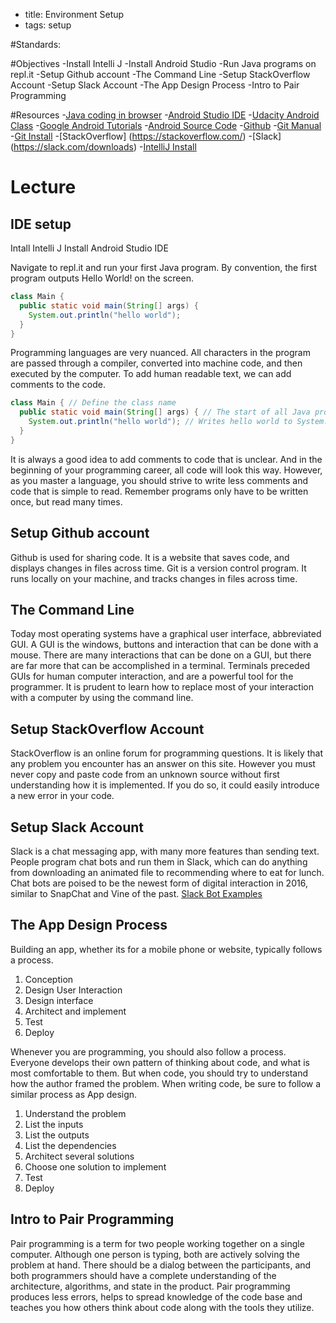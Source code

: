 - title: Environment Setup
- tags: setup

#Standards:

#Objectives
-Install Intelli J
-Install Android Studio
-Run Java programs on repl.it
-Setup Github account
-The Command Line
-Setup StackOverflow Account
-Setup Slack Account
-The App Design Process
-Intro to Pair Programming

#Resources
-[Java coding in browser](https://repl.it/languages/java)
-[Android Studio IDE](https://developer.android.com/studio/install.html)
-[Udacity Android Class](https://www.udacity.com/course/developing-android-apps--ud853)
-[Google Android Tutorials](https://developer.android.com/training/basics/firstapp/index.html)
-[Android Source Code](https://source.android.com/)
-[Github](https://www.github.com)
-[Git Manual](https://git-scm.com/docs/user-manual.html)
-[Git Install](Git.md)
-[StackOverflow] (https://stackoverflow.com/)
-[Slack] (https://slack.com/downloads)
-[IntelliJ Install](IntelliJ.md)

# Lecture

## IDE setup
Intall Intelli J
Install Android Studio IDE

Navigate to repl.it and run your first Java program. By convention, the first
program outputs Hello World! on the screen.

```java
class Main {
  public static void main(String[] args) {
    System.out.println("hello world");
  }
}
```

Programming languages are very nuanced. All characters in the program are
passed through a compiler, converted into machine code, and then executed by
the computer. To add human readable text, we can add comments to the code.

```java
class Main { // Define the class name
  public static void main(String[] args) { // The start of all Java programs
    System.out.println("hello world"); // Writes hello world to System.out
  }
}
```

It is always a good idea to add comments to code that is unclear. And in the
beginning of your programming career, all code will look this way. However, as
you master a language, you should strive to write less comments and code that
is simple to read. Remember programs only have to be written once, but read
many times.

## Setup Github account
Github is used for sharing code. It is a website that saves code, and displays
changes in files across time.
Git is a version control program. It runs  locally on your machine, and tracks
changes in files across time.

## The Command Line
Today most operating systems have a graphical user interface, abbreviated GUI.
A GUI is the windows, buttons and interaction that can be done with a mouse.
There are many interactions that can be done on a GUI, but there are far more
that can be accomplished in a terminal. Terminals preceded GUIs for human
computer interaction, and are a powerful tool for the programmer. It is
prudent to learn how to replace most of your interaction with a computer by
using the command line.

## Setup StackOverflow Account
StackOverflow is an online forum for programming questions. It is likely that
any problem you encounter has an answer on this site. However you must never
copy and paste code from an unknown source without first understanding how it
is implemented. If you do so, it could easily introduce a new error in your
code.

## Setup Slack Account
Slack is a chat messaging app, with many more features than sending text. People
program chat bots and run them in Slack, which can do anything from downloading
an animated file to recommending where to eat for lunch. Chat bots are poised to
be the newest form of digital interaction in 2016, similar to SnapChat and Vine
of the past. [Slack Bot Examples](http://www.wired.com/2015/08/slack-overrun-bots-friendly-wonderful-bots/)

## The App Design Process
Building an app, whether its for a mobile phone or website, typically follows a
process.
1. Conception
2. Design User Interaction
3. Design interface
4. Architect and implement
5. Test
6. Deploy

Whenever you are programming, you should also follow a process. Everyone
develops their own pattern of thinking about code, and what is most comfortable
to them. But when code, you should try to understand how the author framed the
problem. When writing code, be sure to follow a similar process as App design.

1. Understand the problem
2. List the inputs
3. List the outputs
4. List the dependencies
5. Architect several solutions
6. Choose one solution to implement
7. Test
8. Deploy

## Intro to Pair Programming
Pair programming is a term for two people working together on a single computer.
Although one person is typing, both are actively solving the problem at hand.
There should be a dialog between the participants, and both programmers should
have a complete understanding of the architecture, algorithms, and state in
the product. Pair programming produces less errors, helps to spread
knowledge of the code base and teaches you how others think about code along
with the tools they utilize.
